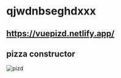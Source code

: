 # qjwdnbseghdxxx

## https://vuepizd.netlify.app/

## pizza constructor

![pizd](https://user-images.githubusercontent.com/86561198/141667763-d7429675-9a60-4a0a-9019-af8bb9c6f873.png)


